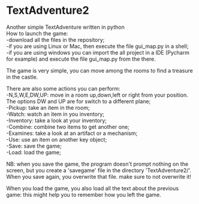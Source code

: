 # TextAdventure2
Another simple TextAdventure written in python  
How to launch the game:  
-download all the files in the repository;  
-if you are using Linux or Mac, then execute the file gui_map.py in a shell;  
-if you are using windows you can import the all project in a IDE (Pycharm for example) and execute the file gui_map.py from the there.  
  
The game is very simple, you can move among the rooms to find a treasure in the castle.  
  
There are also some actions you can perform:  
-N,S,W,E,DW,UP: move in a room up,down,left or right from your position. The options DW and UP are for switch to a different plane;  
-Pickup: take an item in the room;  
-Watch: watch an item in you inventory;  
-Inventory: take a look at your inventory;  
-Combine: combine two items to get another one;  
-Examines: take a look at an artifact or a mechanism;  
-Use: use an item on another key object;  
-Save: save the game;  
-Load: load the game;  
  
NB: when you save the game, the program doesn't prompt nothing on the screen, but you create a 'savegame' file in the directory 'TextAdventure2/'.  
When you save again, you overwrite that file. make sure to not overwrite it!  
  
When you load the game, you also load all the text about the previous game: this might help you to remember how you left the game.  
